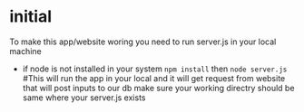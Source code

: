 # initial
To make this app/website woring you need to run server.js in your local machine
- if node is not installed in your system 
  ```npm install```
  then
  ```node server.js``` #This will run the app in your local and it will get request from website that will post inputs to our db
  make sure your working directry should be same where your server.js exists

